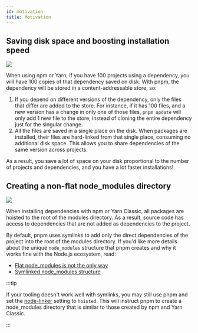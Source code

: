 ```yaml
---
id: motivation
title: Motivation
---
```


## Saving disk space and boosting installation speed

[![](/img/cafs-illustration.jpg)](https://twitter.com/HemSays/status/1434921646083563525/photo/1)

When using npm or Yarn, if you have 100 projects using a dependency, you will
have 100 copies of that dependency saved on disk. With pnpm, the dependency will be
stored in a content-addressable store, so:

1. If you depend on different versions of the dependency, only the files that
differ are added to the store. For instance, if it has 100 files, and a new
version has a change in only one of those files, `pnpm update` will only add 1
new file to the store, instead of cloning the entire dependency just for the
singular change.
1. All the files are saved in a single place on the disk. When packages are
installed, their files are hard-linked from that single place, consuming no
additional disk space. This allows you to share dependencies of the same version
across projects.

As a result, you save a lot of space on your disk proportional to the number of
projects and dependencies, and you have a lot faster installations!

## Creating a non-flat node_modules directory

[![](/img/node-modules-structure.jpg)](https://twitter.com/xiaokedada/status/1471691763102679041/photo/1)

When installing dependencies with npm or Yarn Classic, all packages are hoisted to the root of the
modules directory. As a result, source code has access to dependencies that are
not added as dependencies to the project.

By default, pnpm uses symlinks to add only the direct dependencies of the project into the root of the modules directory.
If you'd like more details about the unique `node_modules` structure that pnpm
creates and why it works fine with the Node.js ecosystem, read:
- [Flat node_modules is not the only way](/blog/2020/05/27/flat-node-modules-is-not-the-only-way)
- [Symlinked node_modules structure](symlinked-node-modules-structure.md)

:::tip

If your tooling doesn't work well with symlinks, you may still use pnpm and set the [node-linker](npmrc#node-linker) setting to `hoisted`. This will instruct pnpm to create a node_modules directory that is similar to those created by npm and Yarn Classic.

:::
